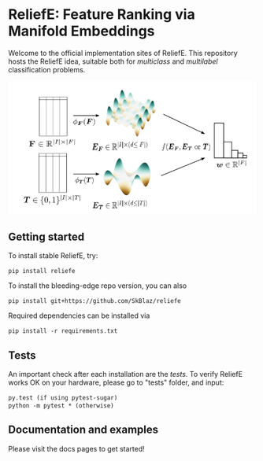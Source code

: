# ReliefE: Feature Ranking via Manifold Embeddings
Welcome to the official implementation sites of ReliefE.
This repository hosts the ReliefE idea, suitable both for _multiclass_ and _multilabel_ classification problems.

![Scheme](images/scheme.png)
## Getting started
To install stable ReliefE, try:
```
pip install reliefe
```

To install the bleeding-edge repo version, you can also
```
pip install git+https://github.com/SkBlaz/reliefe
```

Required dependencies can be installed via
```
pip install -r requirements.txt
```

## Tests
An important check after each installation are the *tests*. To verify ReliefE works OK on your hardware, please go to "tests" folder, and input:
```
py.test (if using pytest-sugar)
python -m pytest * (otherwise)
```

## Documentation and examples
Please visit the docs pages to get started!
